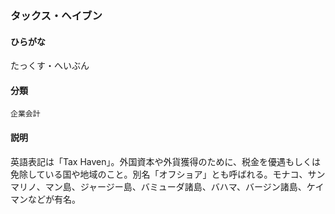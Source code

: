 <div style="display:none;">

## [あ行](securities-terms?id=あ行)
## [か行](securities-terms?id=か行)
## [さ行](securities-terms?id=さ行)
## [た行](securities-terms?id=た行)

</div>

### タックス・ヘイブン

#### ひらがな

たっくす・へいぶん

#### 分類

`企業会計`

#### 説明

英語表記は「Tax Haven」。外国資本や外貨獲得のために、税金を優遇もしくは免除している国や地域のこと。別名「オフショア」とも呼ばれる。モナコ、サンマリノ、マン島、ジャージー島、バミューダ諸島、バハマ、バージン諸島、ケイマンなどが有名。

<div style="display:none;">

## [な行](securities-terms?id=な行)
## [は行](securities-terms?id=は行)
## [ま行](securities-terms?id=ま行)
## [や行](securities-terms?id=や行)
## [ら行](securities-terms?id=ら行)
## [わ行](securities-terms?id=わ行)
## [英数字・記号](securities-terms?id=英数字・記号)

</div>

